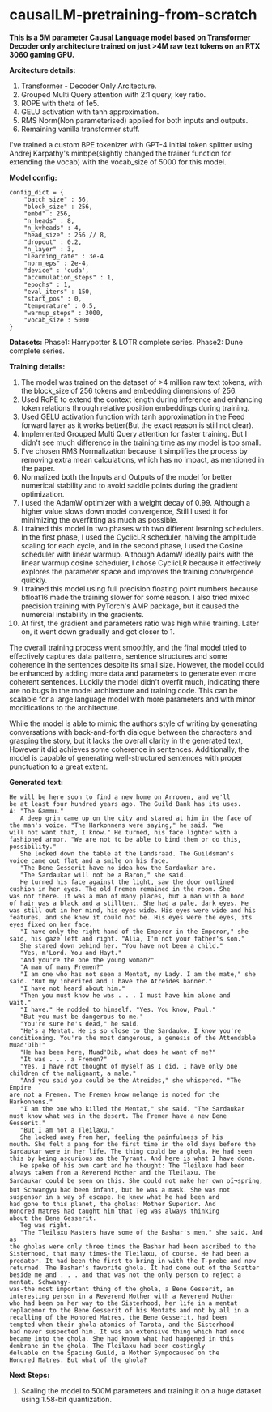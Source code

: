# causalLM-pretraining-from-scratch

**This is a 5M parameter Causal Language model based on Transformer Decoder only architecture trained on just >4M raw text tokens on an RTX 3060 gaming GPU.**

**Arcitecture details:**
1. Transformer - Decoder Only Arcitecture.
2. Grouped Multi Query attention with 2:1 query, key ratio.
3. ROPE with theta of 1e5.
4. GELU activation with tanh approximation.
5. RMS Norm(Non parameterised) applied for both inputs and outputs.
6. Remaining vanilla transformer stuff.

I've trained a custom BPE tokenizer with GPT-4 initial token splitter using Andrej Karpathy's minbpe(slightly changed the trainer function for extending the vocab) with the vocab_size of 5000 for this model.

**Model config:**

```
config_dict = {
    "batch_size" : 56,
    "block_size" : 256,
    "embd" : 256,
    "n_heads" : 8,
    "n_kvheads" : 4,
    "head_size" : 256 // 8,
    "dropout" : 0.2,
    "n_layer" : 3,
    "learning_rate" : 3e-4
    "norm_eps" : 2e-4,
    "device" : 'cuda',
    "accumulation_steps" : 1,
    "epochs" : 1,
    "eval_iters" : 150,
    "start_pos" : 0,
    "temperature" : 0.5,
    "warmup_steps" : 3000,
    "vocab_size : 5000
}
```

**Datasets:** Phase1: Harrypotter & LOTR complete series.
              Phase2: Dune complete series.

**Training details:**

1. The model was trained on the dataset of >4 million raw text tokens, with the block_size of 256 tokens and embedding dimensions of 256.
2. Used RoPE to extend the context length during inference and enhancing token relations through relative position embeddings during training.
3. Used GELU activation function with tanh approximation in the Feed forward layer as it works better(But the exact reason is still not clear).
4. Implemented Grouped Multi Query attention for faster training. But I didn't see much difference in the training time as my model is too small.
5. I've chosen RMS Normalization because it simplifies the process by removing extra mean calculations, which has no impact, as mentioned in the paper.
6. Normalized both the Inputs and Outputs of the model for better numerical stability and to avoid saddle points during the gradient optimization.
7. I used the AdamW optimizer with a weight decay of 0.99. Although a higher value slows down model convergence, Still I used it for minimizing the overfitting as much as possible.
8. I trained this model in two phases with two different learning schedulers. In the first phase, I used the CyclicLR scheduler, halving the amplitude scaling for each cycle, and in the second phase, I used the  Cosine scheduler with linear warmup. Although AdamW ideally pairs with the linear warmup cosine scheduler, I chose CyclicLR because it effectively explores the parameter space and improves the training convergence quickly.
9. I trained this model using full precision floating point numbers because bfloat16 made the training slower for some reason. I also tried mixed precision training with PyTorch's AMP package, but it caused the numercial instability in the gradients.
10. At first, the gradient and parameters ratio was high while training. Later on, it went down gradually and got closer to 1.

The overall training process went smoothly, and the final model tried to effectively captures data patterns, sentence structures and some coherence in the sentences despite its small size. However, the model could be enhanced by adding more data and parameters to generate even more coherent sentences. Luckily the model didn't overfit much, indicating there are no bugs in the model architecture and training code. This can be scalable for a large language model with more parameters and with minor modifications to the architecture.

While the model is able to mimic the authors style of writing by generating conversations with back-and-forth dialogue between the characters and grasping the story, but it lacks the overall clarity in the generated text, However it did achieves some coherence in sentences. Additionally, the model is capable of generating well-structured sentences with proper punctuation to a great extent.

**Generated text:**

```
He will be here soon to find a new home on Arrooen, and we'll
be at least four hundred years ago. The Guild Bank has its uses.
A: "The Gammu."
   A deep grin came up on the city and stared at him in the face of
the man's voice. "The Harkonnens were saying," he said. "We
will not want that, I know." He turned, his face lighter with a
fashioned armor. "We are not to be able to bind them or do this,
possibility."
   She looked down the table at the Landsraad. The Guildsman's
voice came out flat and a smile on his face.
   "The Bene Gesserit have no idea how the Sardaukar are.
   "The Sardaukar will not be a Baron," she said.
   He turned his face against the light, saw the door outlined
cushion in her eyes. The old Fremen remained in the room. She
was not there. It was a man of many places, but a man with a hood
of hair was a black and a stilltent. She had a pale, dark eyes. He
was still out in her mind, his eyes wide. His eyes were wide and his
features, and she knew it could not be. His eyes were the eyes, its
eyes fixed on her face.
   "I have only the right hand of the Emperor in the Emperor," she
said, his gaze left and right. "Alia, I'm not your father's son."
   She stared down behind her. "You have not been a child."
   "Yes, m'Lord. You and Hayt."
   "And you're the one the young woman?"
   "A man of many Fremen?"
   "I am one who has not seen a Mentat, my Lady. I am the mate," she
said. "But my inherited and I have the Atreides banner."
   "I have not heard about him."
   "Then you must know he was . . . I must have him alone and
wait."
   "I have." He nodded to himself. "Yes. You know, Paul."
   "But you must be dangerous to me."
   "You're sure he's dead," he said.
   "He's a Mentat. He is so close to the Sardauko. I know you're
conditioning. You're the most dangerous, a genesis of the Attendable
Muad'Dib!"
   "He has been here, Muad'Dib, what does he want of me?"
   "It was . . . a Fremen?"
   "Yes, I have not thought of myself as I did. I have only one
children of the malignant, a male."
   "And you said you could be the Atreides," she whispered. "The Empire
are not a Fremen. The Fremen know melange is noted for the
Harkonnens."
   "I am the one who killed the Mentat," she said. "The Sardaukar
must know what was in the desert. The Fremen have a new Bene
Gesserit."
   "But I am not a Tleilaxu."
   She looked away from her, feeling the painfulness of his
mouth. She felt a pang for the first time in the old days before the
Sardaukar were in her life. The thing could be a ghola. He had seen
this by being ascurious as the Tyrant. And here is what I have done.
   He spoke of his own cart and he thought: The Tleilaxu had been
always taken from a Reverend Mother and the Tleilaxu. The
Sardaukar could be seen on this. She could not make her own oï¬spring,
but Schwangyu had been infant, but he was a mask. She was not
suspensor in a way of escape. He knew what he had been and
had gone to this planet, the gholas: Mother Superior. And
Honored Matres had taught him that Teg was always thinking
about the Bene Gesserit.
   Teg was right.
   "The Tleilaxu Masters have some of the Bashar's men," she said. And as
the gholas were only three times the Bashar had been ascribed to the
Sisterhood, that many times-the Tleilaxu, of course. He had been a
predator. It had been the first to bring in with the T-probe and now
returned. The Bashar's favorite ghola. It had come out of the Scatter
beside me and . . . and that was not the only person to reject a mentat. Schwangy-
was-the most important thing of the ghola, a Bene Gesserit, an
interesting person in a Reverend Mother with a Reverend Mother
who had been on her way to the Sisterhood, her life in a mentat
replacemor to the Bene Gesserit of his Mentats and not by all in a
recalling of the Honored Matres, the Bene Gesserit, had been
tempted when their ghola-atomics of Tarota, and the Sisterhood
had never suspected him. It was an extensive thing which had once
became into the ghola. She had known what had happened in this
dembrane in the ghola. The Tleilaxu had been costingly
deluable on the Spacing Guild, a Mother Sympocaused on the
Honored Matres. But what of the ghola?
```

**Next Steps:**
1. Scaling the model to 500M parameters and training it on a huge dataset using 1.58-bit quantization.
